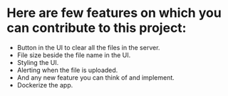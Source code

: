 # Here are few features on which you can contribute to this project:

- Button in the UI to clear all the files in the server.
- File size beside the file name in the UI.
- Styling the UI.
- Alerting when the file is uploaded.
- And any new feature you can think of and implement.
- Dockerize the app.